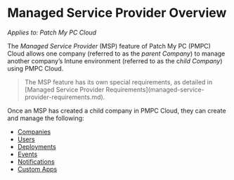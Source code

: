 # Managed Service Provider Overview

_Applies to: Patch My PC Cloud_

The _Managed Service Provider_ (MSP) feature of Patch My PC (PMPC) Cloud allows one company (referred to as the _parent Company_) to manage another company’s Intune environment (referred to as the &#x63;_&#x68;ild Company_) using PMPC Cloud.

<blockquote class="wp-block-quote is-note">
<p>The MSP feature has its own special requirements, as detailed in [Managed Service Provider Requirements](managed-service-provider-requirements.md).</p>
</blockquote>

Once an MSP has created a child company in PMPC Cloud, they can create and manage the following:

* [Companies](managed-service-provider-administration/manage-msp-companies/)
* [Users](managed-service-provider-administration/manage-msp-users.md)
* [Deployments](managed-service-provider-administration/manage-msp-deployments.md)
* [Events](managed-service-provider-administration/manage-msp-events.md)
* [Notifications](managed-service-provider-administration/manage-msp-notifications.md)
* [Custom Apps](msp-custom-apps/)